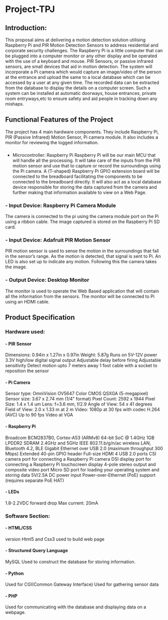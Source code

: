 # Project-TPJ

## Introduction:
This proposal aims at delivering a motion detection solution utilising Raspberry Pi and PIR Motion Detection Sensors to address residential and corporate security challenges. The Raspberry Pi is a little computer that can be plugged into a computer monitor or any other display and be operated with the use of a keyboard and mouse. 
PIR Sensors, or passive infrared sensors, are small devices that aid in motion detection. The system will incorporate a Pi camera which would capture an image/video of the person at the entrance and upload the same to a local database which can be accessed by a user at any given time. The recorded data can be extracted from the database to display the details on a computer screen.
Such a system can be installed at automatic doorways, house entrances, private room entryways,etc to ensure safety and aid people in tracking down any mishaps.


## Functional Features of the Project
The project has 4 main hardware components. They include Raspberry Pi, PIR (Passive Infrared) Motion Sensor, Pi camera module. It also includes a monitor for reviewing the logged information.
 
### 
- Microcontroller: Raspberry Pi
Raspberry Pi will be our main MCU that will handle all the processing. It will take care of the inputs from the PIR motion sensor and use that to capture or record the surroundings using the Pi camera. 
A (T-shaped) Raspberry Pi GPIO extension board will be connected to the breadboard facilitating the components to be connected to the breadboard directly.
It will also act as a local database device responsible for storing the data captured from the camera and further making that information available to view on a Web Page.  

### - Input Device: Raspberry Pi Camera Module
The camera is connected to the pi using the camera module port on the Pi using a ribbon cable. 
The image captured is stored on the Raspberry Pi SD card. 

### - Input Device: Adafruit PIR Motion Sensor
PIR motion sensor is used to sense the motion in the surroundings that fall in the sensor’s range. 
As the motion is detected, that signal is sent to Pi. An LED is also set up to indicate any motion. Following this the camera takes the image.
 
### - Output Device: Desktop Monitor
The monitor is used to operate the Web Based application that will contain all the information from the sensors. 
The monitor will be connected to Pi using an HDMI cable.

## Product Specification 

### Hardware used:

#### - PIR Sensor
Dimensions: 0.94in x 1.27in x 0.97in
Weight: 5.87g
Runs on 5V-12V power
3.3V high/low digital signal output
Adjustable delay before firing
Adjustable sensitivity
Detect motion upto 7 meters away
1 foot cable with a socket to reposition the sensor

#### - Pi Camera
Sensor type: OmniVision OV5647 Color CMOS QSXGA (5-megapixel)
Sensor size: 3.67 x 2.74 mm (1/4" format)
Pixel Count: 2592 x 1944
Pixel Size: 1.4 x 1.4 um
Lens: f=3.6 mm, f/2.9
Angle of View: 54 x 41 degrees
Field of View: 2.0 x 1.33 m at 2 m
Video: 1080p at 30 fps with codec H.264 (AVC)
Up to 90 fps Video at VGA
 
#### - Raspberry Pi
Broadcom BCM2837B0, Cortex-A53 (ARMv8) 64-bit SoC @ 1.4GHz
1GB LPDDR2 SDRAM
2.4GHz and 5GHz IEEE 802.11.b/g/n/ac wireless LAN, Bluetooth 4.2, BLE
Gigabit Ethernet over USB 2.0 (maximum throughput 300 Mbps)
Extended 40-pin GPIO header
Full-size HDMI
4 USB 2.0 ports
CSI camera port for connecting a Raspberry Pi camera
DSI display port for connecting a Raspberry Pi touchscreen display
4-pole stereo output and composite video port
Micro SD port for loading your operating system and storing data
5V/2.5A DC power input
Power-over-Ethernet (PoE) support (requires separate PoE HAT)

#### - LEDs
1.8-2.2VDC forward drop
Max current: 20mA


### Software Section:

#### - HTML/CSS
version Html5 and Css3 used to build web page

#### - Structured Query Language
MySQL Used to construct the database for storing information.

#### - Python
Used for CGI(Common Gateway Interface)
Used for gathering sensor data

#### - PHP
Used for communicating with the database and displaying data on a webpage.

